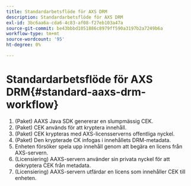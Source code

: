 ```yaml
---
title: Standardarbetsflöde för AXS DRM
description: Standardarbetsflöde för AXS DRM
exl-id: 3bc6aa6a-cda6-4c83-af08-f27eb103a47a
source-git-commit: be43bbbd1051886c8979ff590a3197b2a7249b6a
workflow-type: tm+mt
source-wordcount: '95'
ht-degree: 0%

---
```


# Standardarbetsflöde för AXS DRM{#standard-aaxs-drm-workflow}

1. (Paket) AAXS Java SDK genererar en slumpmässig CEK.
1. (Paket) CEK används för att kryptera innehåll.
1. (Paket) CEK krypteras med AXS-licensserverns offentliga nyckel.
1. (Paket) Den krypterade CK infogas i innehållets DRM-metadata.
1. Enheten försöker spela upp innehåll genom att begära en licens från AXS-servern.
1. (Licensiering) AAXS-servern använder sin privata nyckel för att dekryptera CEK från metadata.
1. (Licensiering) AAXS-servern utfärdar en licens som innehåller CEK till enheten.
